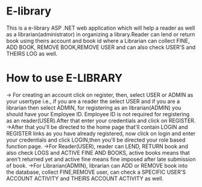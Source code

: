 # E-library
This is a e-library ASP .NET web application which will help a reader as well as a librarian(administrator) in organizing a library.Reader can lend or return book using theirs account and book id where a Librarian can collect FINE, ADD BOOK, REMOVE BOOK,REMOVE USER and can also check USER'S and THEIRS LOG as well.

# How to use E-LIBRARY 
-> For creating an account click on register,
then, select USER or ADMIN as your usertype i.e., if you are a reader the select USER and if you are a librarian then select ADMIN, for registering as an librarian(ADMIN) you should have your Employee ID. Employee ID is not required for registering as an reader(USER).After that enter your credentials and click on REGISTER.
->After that you'll be directed to the home page that'll contain LOGIN and REGISTER links as you have already registered, now click on login and enter your credentials and click LOGIN,then you'll be directed your role based function page.
->For Reader(USER), reader can LEND, RETURN book and also check LOGS and ACTIVE FINE AND BOOKS, active books means that aren't returned yet and active fine means fine imposed after late submission of book.
->For Librarian(ADMIN), librarian can ADD or REMOVE book into the database, collect FINE,REMOVE user, can check a SPECIFIC USER'S ACCOUNT ACTIVITY and THEIRS ACCOUNT ACTIVITY as well.
